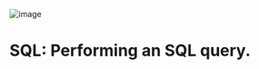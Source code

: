 ![image](https://github.com/user-attachments/assets/ac8e627d-24d2-4034-97f1-9fadf2e8d331)






# SQL: Performing an SQL query.
